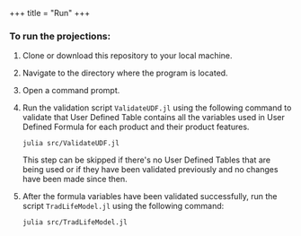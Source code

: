 +++
title = "Run"
+++

### To run the projections:

1. Clone or download this repository to your local machine.
2. Navigate to the directory where the program is located.
3. Open a command prompt.
4. Run the validation script `ValidateUDF.jl` using the following command to validate that User Defined Table contains all the variables used in User Defined Formula for each product and their product features.
   
   ```
   julia src/ValidateUDF.jl
   ```
   
   This step can be skipped if there's no User Defined Tables that are being used or if they have been validated previously and no changes have been made since then.

5. After the formula variables have been validated successfully, run the script `TradLifeModel.jl` using the following command:
   
   ```
   julia src/TradLifeModel.jl
   ```